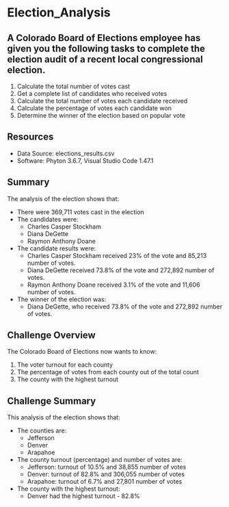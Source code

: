 # Election_Analysis

## A Colorado Board of Elections employee has given you the following tasks to complete the election audit of a recent local congressional election.

1. Calculate the total number of votes cast
2. Get a complete list of candidates who received votes
3. Calculate the total number of votes each candidate received
4. Calculate the percentage of votes each candidate won
5. Determine the winner of the election based on popular vote

## Resources
- Data Source: elections_results.csv
- Software: Phyton 3.6.7, Visual Studio Code 1.47.1

## Summary
The analysis of the election shows that:
- There were 369,711 votes cast in the election
- The candidates were:
    - Charles Casper Stockham
    - Diana DeGette
    - Raymon Anthony Doane
- The candidate results were:
    - Charles Casper Stockham received 23% of the vote and 85,213 number of votes.
    - Diana DeGette received 73.8% of the vote and 272,892 number of votes.
    - Raymon Anthony Doane received 3.1% of the vote and 11,606 number of votes.
- The winner of the election was:
    - Diana DeGette, who received 73.8% of the vote and 272,892 number of votes.
    
## Challenge Overview
The Colorado Board of Elections now wants to know:
1. The voter turnout for each county
2. The percentage of votes from each county out of the total count
3. The county with the highest turnout

## Challenge Summary
This analysis of the election shows that:
- The counties are:
    - Jefferson
    - Denver
    - Arapahoe
- The county turnout (percentage) and number of votes are:
    - Jefferson: turnout of 10.5% and 38,855 number of votes
    - Denver: turnout of 82.8% and 306,055 number of votes
    - Arapahoe: turnout of 6.7% and 27,801 number of votes
- The county with the highest turnout:
    - Denver had the highest turnout - 82.8%
    
    
